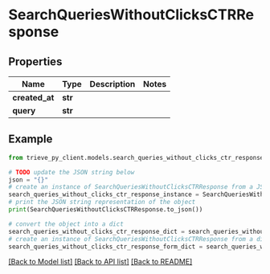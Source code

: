 # SearchQueriesWithoutClicksCTRResponse


## Properties

Name | Type | Description | Notes
------------ | ------------- | ------------- | -------------
**created_at** | **str** |  | 
**query** | **str** |  | 

## Example

```python
from trieve_py_client.models.search_queries_without_clicks_ctr_response import SearchQueriesWithoutClicksCTRResponse

# TODO update the JSON string below
json = "{}"
# create an instance of SearchQueriesWithoutClicksCTRResponse from a JSON string
search_queries_without_clicks_ctr_response_instance = SearchQueriesWithoutClicksCTRResponse.from_json(json)
# print the JSON string representation of the object
print(SearchQueriesWithoutClicksCTRResponse.to_json())

# convert the object into a dict
search_queries_without_clicks_ctr_response_dict = search_queries_without_clicks_ctr_response_instance.to_dict()
# create an instance of SearchQueriesWithoutClicksCTRResponse from a dict
search_queries_without_clicks_ctr_response_form_dict = search_queries_without_clicks_ctr_response.from_dict(search_queries_without_clicks_ctr_response_dict)
```
[[Back to Model list]](../README.md#documentation-for-models) [[Back to API list]](../README.md#documentation-for-api-endpoints) [[Back to README]](../README.md)


